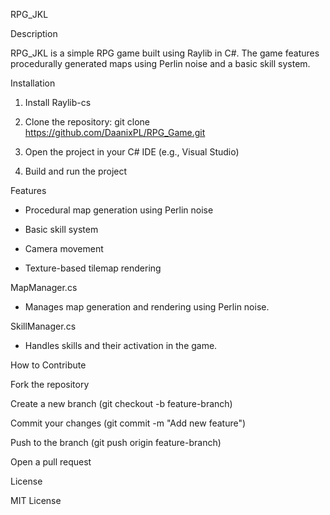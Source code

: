 RPG_JKL

Description

RPG_JKL is a simple RPG game built using Raylib in C#. The game features procedurally generated maps using Perlin noise and a basic skill system.

Installation

1. Install Raylib-cs

2. Clone the repository:
    git clone https://github.com/DaanixPL/RPG_Game.git

3. Open the project in your C# IDE (e.g., Visual Studio)

4. Build and run the project



Features

 - Procedural map generation using Perlin noise

 - Basic skill system

 - Camera movement

 - Texture-based tilemap rendering

  MapManager.cs

   - Manages map generation and rendering using Perlin noise.

SkillManager.cs

   - Handles skills and their activation in the game.

How to Contribute

Fork the repository

Create a new branch (git checkout -b feature-branch)

Commit your changes (git commit -m "Add new feature")

Push to the branch (git push origin feature-branch)

Open a pull request

License

MIT License

